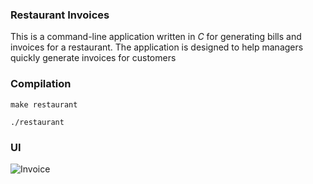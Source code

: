 ### Restaurant Invoices

This is a command-line application written in *C* for generating bills and invoices for a restaurant. The application is designed to help managers quickly generate invoices for customers

### Compilation

```
make restaurant
```

```
./restaurant
```


### UI
![Invoice](https://github.com/garbalau-github/restaurant-billing/blob/main/ui/SCREEN.png?raw=true)
